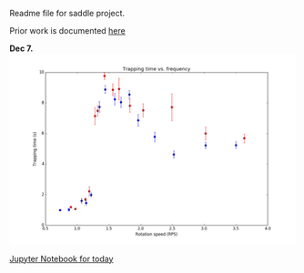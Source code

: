 Readme file for saddle project.

Prior work is documented [here](https://roberthart56.github.io/SCFAB/SC_lab/Projects/rotating_saddle/index.html)

**Dec 7.** 
![figure](./Measurements/Dec7_fig.png)

[Jupyter Notebook for today](./Measurements/Dec7_data_nb.ipynb)


